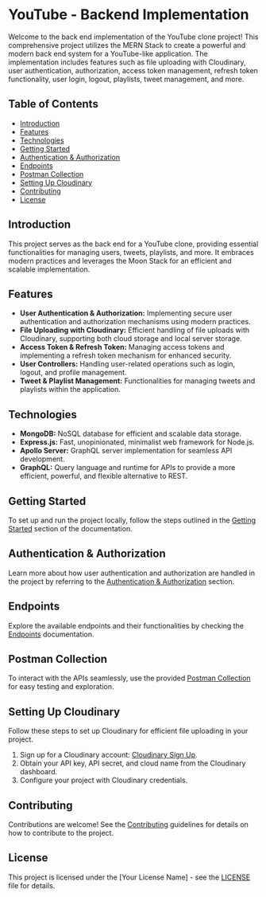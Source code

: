 # YouTube - Backend Implementation

Welcome to the back end implementation of the YouTube clone project! This comprehensive project utilizes the MERN Stack to create a powerful and modern back end system for a YouTube-like application. The implementation includes features such as file uploading with Cloudinary, user authentication, authorization, access token management, refresh token functionality, user login, logout, playlists, tweet management, and more.

## Table of Contents

- [Introduction](#introduction)
- [Features](#features)
- [Technologies](#technologies)
- [Getting Started](#getting-started)
- [Authentication & Authorization](#authentication--authorization)
- [Endpoints](#endpoints)
- [Postman Collection](#postman-collection)
- [Setting Up Cloudinary](#setting-up-cloudinary)
- [Contributing](#contributing)
- [License](#license)

## Introduction

This project serves as the back end for a YouTube clone, providing essential functionalities for managing users, tweets, playlists, and more. It embraces modern practices and leverages the Moon Stack for an efficient and scalable implementation.

## Features

- **User Authentication & Authorization:** Implementing secure user authentication and authorization mechanisms using modern practices.
- **File Uploading with Cloudinary:** Efficient handling of file uploads with Cloudinary, supporting both cloud storage and local server storage.
- **Access Token & Refresh Token:** Managing access tokens and implementing a refresh token mechanism for enhanced security.
- **User Controllers:** Handling user-related operations such as login, logout, and profile management.
- **Tweet & Playlist Management:** Functionalities for managing tweets and playlists within the application.

## Technologies

- **MongoDB:** NoSQL database for efficient and scalable data storage.
- **Express.js:** Fast, unopinionated, minimalist web framework for Node.js.
- **Apollo Server:** GraphQL server implementation for seamless API development.
- **GraphQL:** Query language and runtime for APIs to provide a more efficient, powerful, and flexible alternative to REST.

## Getting Started

To set up and run the project locally, follow the steps outlined in the [Getting Started](#getting-started) section of the documentation.

## Authentication & Authorization

Learn more about how user authentication and authorization are handled in the project by referring to the [Authentication & Authorization](#authentication--authorization) section.

## Endpoints

Explore the available endpoints and their functionalities by checking the [Endpoints](#endpoints) documentation.

## Postman Collection

To interact with the APIs seamlessly, use the provided [Postman Collection](#postman-collection) for easy testing and exploration.

## Setting Up Cloudinary

Follow these steps to set up Cloudinary for efficient file uploading in your project.

1. Sign up for a Cloudinary account: [Cloudinary Sign Up](https://cloudinary.com/users/register/free).
2. Obtain your API key, API secret, and cloud name from the Cloudinary dashboard.
3. Configure your project with Cloudinary credentials.

## Contributing

Contributions are welcome! See the [Contributing](#contributing) guidelines for details on how to contribute to the project.

## License

This project is licensed under the [Your License Name] - see the [LICENSE](LICENSE) file for details.
